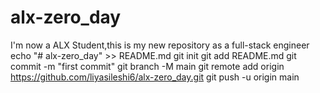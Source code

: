 # alx-zero_day
I'm now a ALX Student,this is my new repository as a full-stack engineer
echo "# alx-zero_day" >> README.md
git init
git add README.md
git commit -m "first commit"
git branch -M main
git remote add origin https://github.com/liyasileshi6/alx-zero_day.git
git push -u origin main
